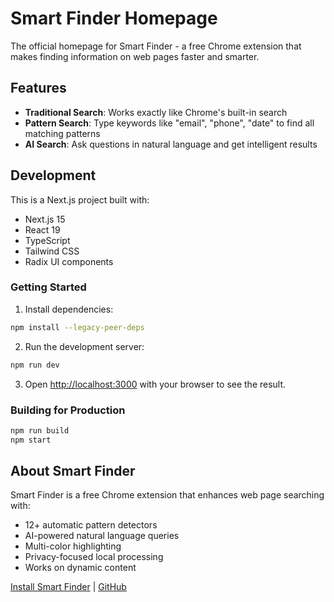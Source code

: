 # Smart Finder Homepage

The official homepage for Smart Finder - a free Chrome extension that makes finding information on web pages faster and smarter.

## Features

- **Traditional Search**: Works exactly like Chrome's built-in search
- **Pattern Search**: Type keywords like "email", "phone", "date" to find all matching patterns
- **AI Search**: Ask questions in natural language and get intelligent results

## Development

This is a Next.js project built with:

- Next.js 15
- React 19
- TypeScript
- Tailwind CSS
- Radix UI components

### Getting Started

1. Install dependencies:
```bash
npm install --legacy-peer-deps
```

2. Run the development server:
```bash
npm run dev
```

3. Open [http://localhost:3000](http://localhost:3000) with your browser to see the result.

### Building for Production

```bash
npm run build
npm start
```

## About Smart Finder

Smart Finder is a free Chrome extension that enhances web page searching with:

- 12+ automatic pattern detectors
- AI-powered natural language queries
- Multi-color highlighting
- Privacy-focused local processing
- Works on dynamic content

[Install Smart Finder](https://chromewebstore.google.com/detail/smart-finder/dhnhlkpgbbglkgaljoimcgbgnblbjeop) | [GitHub](https://github.com/DaneBentley/Smart-Finder) 
